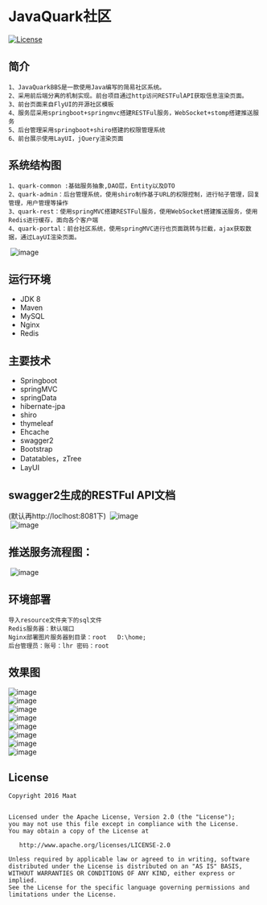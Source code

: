 # JavaQuark社区

 [![License](https://img.shields.io/badge/license-Apache%202-4EB1BA.svg)](https://www.apache.org/licenses/LICENSE-2.0.html)

## 简介

    1、JavaQuarkBBS是一款使用Java编写的简易社区系统。
    2、采用前后端分离的机制实现。前台项目通过http访问RESTFulAPI获取信息渲染页面。
    3、前台页面来自FlyUI的开源社区模板
	4、服务层采用springboot+springmvc搭建RESTFul服务，WebSocket+stomp搭建推送服务
	5、后台管理采用springboot+shiro搭建的权限管理系统
	6、前台展示使用LayUI，jQuery渲染页面

## 系统结构图
	1、quark-common :基础服务抽象,DAO层，Entity以及DTO
	2、quark-admin：后台管理系统，使用shiro制作基于URL的权限控制，进行帖子管理，回复管理，用户管理等操作
	3、quark-rest：使用springMVC搭建RESTFul服务，使用WebSocket搭建推送服务，使用Redis进行缓存，面向各个客户端
	4、quark-portal：前台社区系统，使用springMVC进行也页面跳转与拦截，ajax获取数据，通过LayUI渲染页面。
 ![image](https://raw.githubusercontent.com/ChinaLHR/JavaQuarkBBS/master/resource/images/system1.png)  <br>
	

## 运行环境
- JDK 8
- Maven
- MySQL
- Nginx
- Redis

## 主要技术
- Springboot
- springMVC
- springData
- hibernate-jpa
- shiro
- thymeleaf
- Ehcache
- swagger2
- Bootstrap
- Datatables，zTree
- LayUI

## swagger2生成的RESTFul API文档
(默认再http://loclhost:8081下)
 ![image](https://raw.githubusercontent.com/ChinaLHR/JavaQuarkBBS/master/resource/images/quark_rest_1.JPG)  <br>
 ![image](https://raw.githubusercontent.com/ChinaLHR/JavaQuarkBBS/master/resource/images/quark_rest_2.JPG)  <br>

## 推送服务流程图：
  ![image](https://raw.githubusercontent.com/ChinaLHR/JavaQuarkBBS/master/resource/images/system2.jpg)  <br>

## 环境部署
	导入resource文件夹下的sql文件
	Redis服务器：默认端口
	Nginx部署图片服务器到目录：root   D:\home;
	后台管理员：账号：lhr 密码：root

## 效果图
![image](https://raw.githubusercontent.com/ChinaLHR/JavaQuarkBBS/master/resource/images/quark_portal_1.JPG)  <br>
![image](https://raw.githubusercontent.com/ChinaLHR/JavaQuarkBBS/master/resource/images/quark_portal_2.JPG)  <br>
![image](https://raw.githubusercontent.com/ChinaLHR/JavaQuarkBBS/master/resource/images/quark_portal_3.JPG)  <br>
![image](https://raw.githubusercontent.com/ChinaLHR/JavaQuarkBBS/master/resource/images/quark_portal_4.JPG)  <br>
![image](https://raw.githubusercontent.com/ChinaLHR/JavaQuarkBBS/master/resource/images/quark_portal_5.JPG)  <br>
![image](https://raw.githubusercontent.com/ChinaLHR/JavaQuarkBBS/master/resource/images/quark_admin_1.JPG)  <br>
![image](https://raw.githubusercontent.com/ChinaLHR/JavaQuarkBBS/master/resource/images/quark_admin_2.JPG)  <br>
![image](https://raw.githubusercontent.com/ChinaLHR/JavaQuarkBBS/master/resource/images/quark_admin_3.JPG)  <br>

## License

    Copyright 2016 Maat


    Licensed under the Apache License, Version 2.0 (the "License");
    you may not use this file except in compliance with the License.
    You may obtain a copy of the License at

       http://www.apache.org/licenses/LICENSE-2.0

    Unless required by applicable law or agreed to in writing, software
    distributed under the License is distributed on an "AS IS" BASIS,
    WITHOUT WARRANTIES OR CONDITIONS OF ANY KIND, either express or implied.
    See the License for the specific language governing permissions and
    limitations under the License.